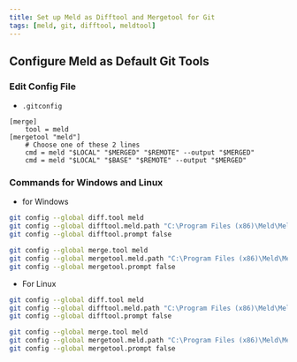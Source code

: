 ```yaml
---
title: Set up Meld as Difftool and Mergetool for Git
tags: [meld, git, difftool, meldtool]
---
```


## Configure Meld as Default Git Tools

### Edit Config File

- `.gitconfig`

```.gitconfig
[merge]
    tool = meld
[mergetool "meld"]
    # Choose one of these 2 lines
    cmd = meld "$LOCAL" "$MERGED" "$REMOTE" --output "$MERGED"
    cmd = meld "$LOCAL" "$BASE" "$REMOTE" --output "$MERGED"
```

### Commands for Windows and Linux

- for Windows

```sh
git config --global diff.tool meld
git config --global difftool.meld.path "C:\Program Files (x86)\Meld\Meld.exe"
git config --global difftool.prompt false

git config --global merge.tool meld
git config --global mergetool.meld.path "C:\Program Files (x86)\Meld\Meld.exe"
git config --global mergetool.prompt false
```

- For Linux

```sh
git config --global diff.tool meld
git config --global difftool.meld.path "C:\Program Files (x86)\Meld\Meld.exe"
git config --global difftool.prompt false

git config --global merge.tool meld
git config --global mergetool.meld.path "C:\Program Files (x86)\Meld\Meld.exe"
git config --global mergetool.prompt false
```

